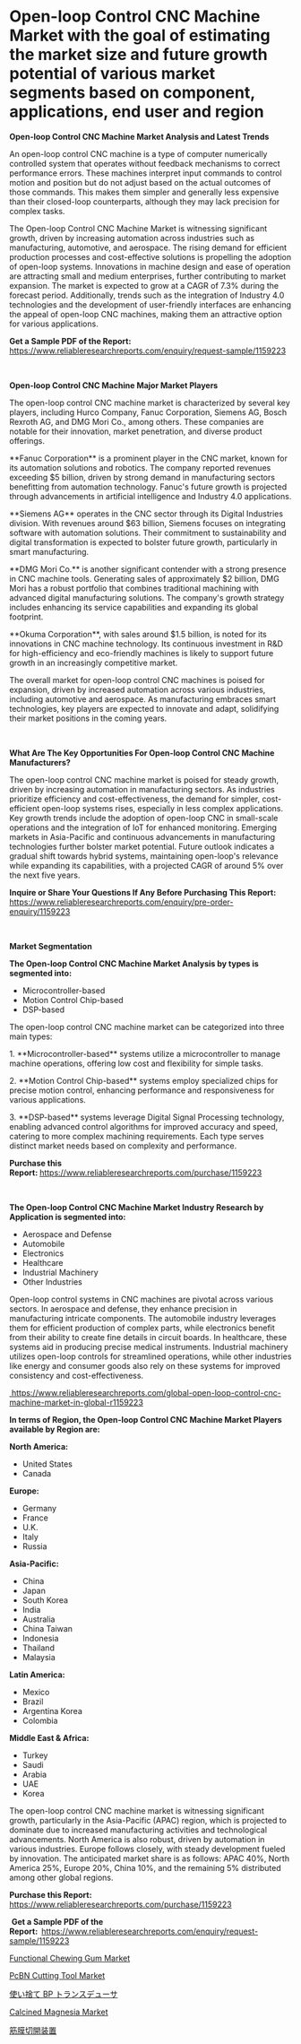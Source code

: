 <p><h1>Open-loop Control CNC Machine Market with the goal of estimating the market size and future growth potential of various market segments based on component, applications, end user and region</h1></p><p><strong>Open-loop Control CNC Machine Market Analysis and Latest Trends</strong></p>
<p><p>An open-loop control CNC machine is a type of computer numerically controlled system that operates without feedback mechanisms to correct performance errors. These machines interpret input commands to control motion and position but do not adjust based on the actual outcomes of those commands. This makes them simpler and generally less expensive than their closed-loop counterparts, although they may lack precision for complex tasks.</p><p>The Open-loop Control CNC Machine Market is witnessing significant growth, driven by increasing automation across industries such as manufacturing, automotive, and aerospace. The rising demand for efficient production processes and cost-effective solutions is propelling the adoption of open-loop systems. Innovations in machine design and ease of operation are attracting small and medium enterprises, further contributing to market expansion. The market is expected to grow at a CAGR of 7.3% during the forecast period. Additionally, trends such as the integration of Industry 4.0 technologies and the development of user-friendly interfaces are enhancing the appeal of open-loop CNC machines, making them an attractive option for various applications.</p></p>
<p><strong>Get a Sample PDF of the Report:&nbsp;</strong> <a href="https://www.reliableresearchreports.com/enquiry/request-sample/1159223">https://www.reliableresearchreports.com/enquiry/request-sample/1159223</a></p>
<p>&nbsp;</p>
<p><strong>Open-loop Control CNC Machine Major Market Players</strong></p>
<p><p>The open-loop control CNC machine market is characterized by several key players, including Hurco Company, Fanuc Corporation, Siemens AG, Bosch Rexroth AG, and DMG Mori Co., among others. These companies are notable for their innovation, market penetration, and diverse product offerings.</p><p>**Fanuc Corporation** is a prominent player in the CNC market, known for its automation solutions and robotics. The company reported revenues exceeding $5 billion, driven by strong demand in manufacturing sectors benefitting from automation technology. Fanuc's future growth is projected through advancements in artificial intelligence and Industry 4.0 applications.</p><p>**Siemens AG** operates in the CNC sector through its Digital Industries division. With revenues around $63 billion, Siemens focuses on integrating software with automation solutions. Their commitment to sustainability and digital transformation is expected to bolster future growth, particularly in smart manufacturing.</p><p>**DMG Mori Co.** is another significant contender with a strong presence in CNC machine tools. Generating sales of approximately $2 billion, DMG Mori has a robust portfolio that combines traditional machining with advanced digital manufacturing solutions. The company's growth strategy includes enhancing its service capabilities and expanding its global footprint.</p><p>**Okuma Corporation**, with sales around $1.5 billion, is noted for its innovations in CNC machine technology. Its continuous investment in R&D for high-efficiency and eco-friendly machines is likely to support future growth in an increasingly competitive market.</p><p>The overall market for open-loop control CNC machines is poised for expansion, driven by increased automation across various industries, including automotive and aerospace. As manufacturing embraces smart technologies, key players are expected to innovate and adapt, solidifying their market positions in the coming years.</p></p>
<p>&nbsp;</p>
<p><strong>What Are The Key Opportunities For Open-loop Control CNC Machine Manufacturers?</strong></p>
<p><p>The open-loop control CNC machine market is poised for steady growth, driven by increasing automation in manufacturing sectors. As industries prioritize efficiency and cost-effectiveness, the demand for simpler, cost-efficient open-loop systems rises, especially in less complex applications. Key growth trends include the adoption of open-loop CNC in small-scale operations and the integration of IoT for enhanced monitoring. Emerging markets in Asia-Pacific and continuous advancements in manufacturing technologies further bolster market potential. Future outlook indicates a gradual shift towards hybrid systems, maintaining open-loop's relevance while expanding its capabilities, with a projected CAGR of around 5% over the next five years.</p></p>
<p><strong>Inquire or Share Your Questions If Any Before Purchasing This Report:</strong> <a href="https://www.reliableresearchreports.com/enquiry/pre-order-enquiry/1159223">https://www.reliableresearchreports.com/enquiry/pre-order-enquiry/1159223</a></p>
<p>&nbsp;</p>
<p><strong>Market Segmentation</strong></p>
<p><strong>The Open-loop Control CNC Machine Market Analysis by types is segmented into:</strong></p>
<p><ul><li>Microcontroller-based</li><li>Motion Control Chip-based</li><li>DSP-based</li></ul></p>
<p><p>The open-loop control CNC machine market can be categorized into three main types: </p><p>1. **Microcontroller-based** systems utilize a microcontroller to manage machine operations, offering low cost and flexibility for simple tasks. </p><p>2. **Motion Control Chip-based** systems employ specialized chips for precise motion control, enhancing performance and responsiveness for various applications.</p><p>3. **DSP-based** systems leverage Digital Signal Processing technology, enabling advanced control algorithms for improved accuracy and speed, catering to more complex machining requirements. Each type serves distinct market needs based on complexity and performance.</p></p>
<p><strong>Purchase this Report:&nbsp;</strong><a href="https://www.reliableresearchreports.com/purchase/1159223">https://www.reliableresearchreports.com/purchase/1159223</a></p>
<p>&nbsp;</p>
<p><strong>The Open-loop Control CNC Machine Market Industry Research by Application is segmented into:</strong></p>
<p><ul><li>Aerospace and Defense</li><li>Automobile</li><li>Electronics</li><li>Healthcare</li><li>Industrial Machinery</li><li>Other Industries</li></ul></p>
<p><p>Open-loop control systems in CNC machines are pivotal across various sectors. In aerospace and defense, they enhance precision in manufacturing intricate components. The automobile industry leverages them for efficient production of complex parts, while electronics benefit from their ability to create fine details in circuit boards. In healthcare, these systems aid in producing precise medical instruments. Industrial machinery utilizes open-loop controls for streamlined operations, while other industries like energy and consumer goods also rely on these systems for improved consistency and cost-effectiveness.</p></p>
<p><a href="https://www.reliableresearchreports.com/global-open-loop-control-cnc-machine-market-in-global-r1159223">&nbsp;https://www.reliableresearchreports.com/global-open-loop-control-cnc-machine-market-in-global-r1159223</a></p>
<p><strong>In terms of Region, the Open-loop Control CNC Machine Market Players available by Region are:</strong></p>
<p>
    <p> <strong> North America: </strong>
        <ul>
            <li>United States</li>
            <li>Canada</li>
        </ul>
        </p> 
    <p> <strong> Europe: </strong>
        <ul>
            <li>Germany</li>
            <li>France</li>
            <li>U.K.</li>
            <li>Italy</li>
            <li>Russia</li>
        </ul>
        </p> 
    <p> <strong> Asia-Pacific: </strong>
        <ul>
            <li>China</li>
            <li>Japan</li>
            <li>South Korea</li>
            <li>India</li>
            <li>Australia</li>
            <li>China Taiwan</li>
            <li>Indonesia</li>
            <li>Thailand</li>
            <li>Malaysia</li>
        </ul>
        </p> 
    <p> <strong> Latin America: </strong>
        <ul>
            <li>Mexico</li>
            <li>Brazil</li>
            <li>Argentina Korea</li>
            <li>Colombia</li>
        </ul>
        </p> 
    <p> <strong> Middle East & Africa: </strong>
        <ul>
            <li>Turkey</li>
            <li>Saudi</li>
            <li>Arabia</li>
            <li>UAE</li>
            <li>Korea</li>
        </ul>
    </p>
    </p>
<p><p>The open-loop control CNC machine market is witnessing significant growth, particularly in the Asia-Pacific (APAC) region, which is projected to dominate due to increased manufacturing activities and technological advancements. North America is also robust, driven by automation in various industries. Europe follows closely, with steady development fueled by innovation. The anticipated market share is as follows: APAC 40%, North America 25%, Europe 20%, China 10%, and the remaining 5% distributed among other global regions.</p></p>
<p><strong>Purchase this Report: </strong><a href="https://www.reliableresearchreports.com/purchase/1159223">https://www.reliableresearchreports.com/purchase/1159223</a></p>
<p>&nbsp;<strong>Get a Sample PDF of the Report:&nbsp;&nbsp;</strong><a href="https://www.reliableresearchreports.com/enquiry/request-sample/1159223">https://www.reliableresearchreports.com/enquiry/request-sample/1159223</a></p>
<p><strong></strong></p>
<p><p><a href="https://www.linkedin.com/pulse/global-functional-chewing-gum-industry-types-applications-market-ek8je?trackingId=hoVwg3SUQwyDMW7edJjNvQ%3D%3D">Functional Chewing Gum Market</a></p><p><a href="https://github.com/jordond5lezama/Market-Research-Report-List-1/blob/main/pcbn-cutting-tool-market.md">PcBN Cutting Tool Market</a></p><p><a href="https://medium.com/@nemesis2824/disposable-bp-transducer-market-%E3%81%AE%E3%82%B0%E3%83%AD%E3%83%BC%E3%83%90%E3%83%AB%E5%B8%82%E5%A0%B4%E6%A6%82%E8%A6%81%E3%81%AF-%E4%B8%96%E7%95%8C%E3%81%8A%E3%82%88%E3%81%B3%E4%B8%BB%E8%A6%81%E5%B8%82%E5%A0%B4%E3%81%AB%E3%81%8A%E3%81%91%E3%82%8B%E6%A5%AD%E7%95%8C%E3%81%AB%E5%BD%B1%E9%9F%BF%E3%82%92%E4%B8%8E%E3%81%88%E3%82%8B%E4%B8%BB%E8%A6%81%E3%81%AA%E3%83%88%E3%83%AC%E3%83%B3%E3%83%89%E3%81%AB%E3%81%A4%E3%81%84%E3%81%A6-%E7%8B%AC%E8%87%AA%E3%81%AE%E8%A6%96%E7%82%B9%E3%82%92%E6%8F%90%E4%BE%9B%E3%81%97%E3%81%BE%E3%81%99-2072a8423bf5">使い捨て BP トランスデューサ</a></p><p><a href="https://issuu.com/reportprime-2/docs/calcined-magnesia-market-size-2030._b91c43a676bbbc">Calcined Magnesia Market</a></p><p><a href="https://medium.com/@nemesis2824/fasciotomy-devices-market-%E3%81%AE%E3%82%B0%E3%83%AD%E3%83%BC%E3%83%90%E3%83%AB%E5%B8%82%E5%A0%B4%E6%A6%82%E8%A6%81%E3%81%AF-%E4%B8%96%E7%95%8C%E3%81%8A%E3%82%88%E3%81%B3%E4%B8%BB%E8%A6%81%E5%B8%82%E5%A0%B4%E3%81%AB%E3%81%8A%E3%81%91%E3%82%8B%E6%A5%AD%E7%95%8C%E3%81%AB%E5%BD%B1%E9%9F%BF%E3%82%92%E4%B8%8E%E3%81%88%E3%82%8B%E4%B8%BB%E8%A6%81%E3%81%AA%E3%83%88%E3%83%AC%E3%83%B3%E3%83%89%E3%81%AB%E3%81%A4%E3%81%84%E3%81%A6-%E7%8B%AC%E8%87%AA%E3%81%AE%E8%A6%96%E7%82%B9%E3%82%92%E6%8F%90%E4%BE%9B%E3%81%97%E3%81%BE%E3%81%99-387b38c5e710">筋膜切開装置</a></p></p>